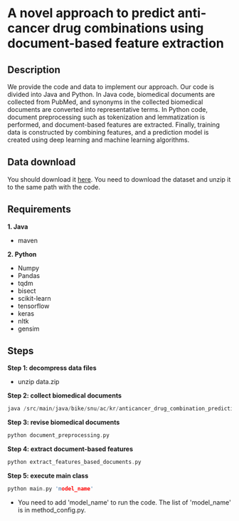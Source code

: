 # A novel approach to predict anti-cancer drug combinations using document-based feature extraction

## Description
We provide the code and data to implement our approach. Our code is divided into Java and Python. In Java code, biomedical documents are collected from PubMed, and synonyms in the collected biomedical documents are converted into representative terms. In Python code, document preprocessing such as tokenization and lemmatization is performed, and document-based features are extracted. Finally, training data is constructed by combining features, and a prediction model is created using deep learning and machine learning algorithms.

## Data download
You should download it [here](https://drive.google.com/file/d/1hBGQCiRV6eqENgYHGH-yCVStPchNBRJ-/view?usp=sharing). You need to download the dataset and unzip it to the same path with the code.

## Requirements
**1. Java**
+ maven

**2. Python**
+ Numpy
+ Pandas
+ tqdm
+ bisect
+ scikit-learn
+ tensorflow
+ keras
+ nltk
+ gensim

## Steps
**Step 1: decompress data files**
+ unzip data.zip

**Step 2: collect biomedical documents**
```c
java /src/main/java/bike/snu/ac/kr/anticancer_drug_combination_prediction_using_documents_based_features/Main
```

**Step 3: revise biomedical documents**
```c
python document_preprocessing.py
```

**Step 4: extract document-based features**
```c
python extract_features_based_documents.py
```

**Step 5: execute main class**
```c
python main.py 'model_name'
```
+ You need to add 'model_name' to run the code. The list of 'model_name' is in method_config.py.
